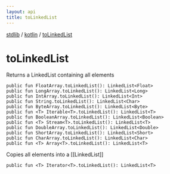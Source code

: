 ```yaml
---
layout: api
title: toLinkedList
---
```

[stdlib](../index.md) / [kotlin](index.md) / [toLinkedList](toLinkedList.md)

# toLinkedList
Returns a LinkedList containing all elements
```
public fun FloatArray.toLinkedList(): LinkedList<Float>
public fun LongArray.toLinkedList(): LinkedList<Long>
public fun IntArray.toLinkedList(): LinkedList<Int>
public fun String.toLinkedList(): LinkedList<Char>
public fun ByteArray.toLinkedList(): LinkedList<Byte>
public fun <T> Iterable<T>.toLinkedList(): LinkedList<T>
public fun BooleanArray.toLinkedList(): LinkedList<Boolean>
public fun <T> Stream<T>.toLinkedList(): LinkedList<T>
public fun DoubleArray.toLinkedList(): LinkedList<Double>
public fun ShortArray.toLinkedList(): LinkedList<Short>
public fun CharArray.toLinkedList(): LinkedList<Char>
public fun <T> Array<T>.toLinkedList(): LinkedList<T>
```
Copies all elements into a [[LinkedList]]
```
public fun <T> Iterator<T>.toLinkedList(): LinkedList<T>
```
